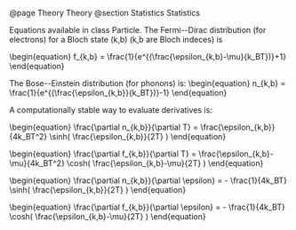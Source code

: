 @page Theory Theory
@section Statistics Statistics

Equations available in class Particle.
The Fermi--Dirac distribution (for electrons) for a Bloch state (k,b) (k,b are Bloch indeces) is

\begin{equation}
f_{k,b} = \frac{1}{e^{(\frac{\epsilon_{k,b}-\mu}{k_BT})}+1}
\end{equation}

The Bose--Einstein distribution (for phonons) is:
\begin{equation}
n_{k,b} = \frac{1}{e^{(\frac{\epsilon_{k,b}}{k_BT})}-1}
\end{equation}

A computationally stable way to evaluate derivatives is:

\begin{equation}
\frac{\partial n_{k,b}}{\partial T} = \frac{\epsilon_{k,b}}{4k_BT^2} \sinh( \frac{\epsilon_{k,b}}{2T} ) 
\end{equation}

\begin{equation}
\frac{\partial f_{k,b}}{\partial T} = \frac{\epsilon_{k,b}-\mu}{4k_BT^2} \cosh( \frac{\epsilon_{k,b}-\mu}{2T} ) 
\end{equation}

\begin{equation}
\frac{\partial n_{k,b}}{\partial \epsilon} = - \frac{1}{4k_BT} \sinh( \frac{\epsilon_{k,b}}{2T} ) 
\end{equation}

\begin{equation}
\frac{\partial f_{k,b}}{\partial \epsilon} = - \frac{1}{4k_BT} \cosh( \frac{\epsilon_{k,b}-\mu}{2T} ) 
\end{equation}
